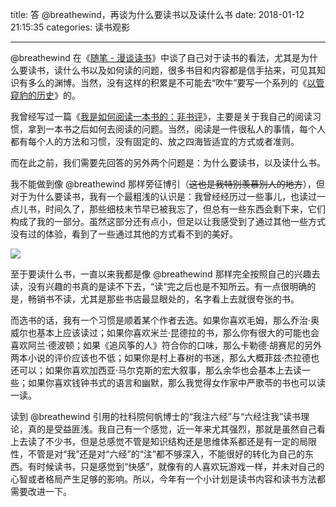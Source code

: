 title: 答 @breathewind，再谈为什么要读书以及读什么书
date: 2018-01-12 21:15:35
categories: 读书观影

---



@breathewind 在《[随笔 - 漫谈读书](https://steemit.com/cn/@breathewind/4xre3m-or)》中谈了自己对于读书的看法，尤其是为什么要读书，读什么书以及如何读的问题，很多书目和内容都是信手拈来，可见其知识有多么的渊博。当然，没有这样的积累是不可能去“吹牛”要写一个系列的《[以管窥豹的历史](https://steemit.com/cn/@breathewind/6cbd4b)》的。

<!--more-->

我曾经写过一篇《[我是如何阅读一本书的：非书评](https://steemit.com/cn/@drunkevil/how-i-read-a-book)》，主要是关于我自己的阅读习惯，拿到一本书之后如何去阅读的问题。当然，阅读是一件很私人的事情，每个人都有每个人的方法和习惯，没有固定的、放之四海皆适宜的方式或者准则。

而在此之前，我们需要先回答的另外两个问题是：为什么要读书，以及读什么书。

我不能做到像 @breathewind 那样旁征博引（~~这也是我特别羡慕别人的地方~~），但对于为什么要读书，我有一个最粗浅的认识是：我曾经经历过一些事儿，也读过一点儿书，时间久了，那些细枝末节早已被我忘了，但总有一些东西会剩下来，它们构成了我的一部分。虽然这部分还有点小，但足以让我感受到了通过其他一些方式没有过的体验，看到了一些通过其他的方式看不到的美好。

![ ](https://steemitimages.com/DQmUAYhcop51SDeKf9F4Q4dRKeuRJ9mkoVB92cBsxudY8Zs/VOJDE0219.JPG)

至于要读什么书，一直以来我都是像 @breathewind 那样完全按照自己的兴趣去读，没有兴趣的书真的是读不下去，“读”完之后也是不知所云。有一点很明确的是，畅销书不读，尤其是那些书店最显眼处的，名字看上去就很夸张的书。

而选书的话，我有一个习惯是顺着某个作者去选。如果你喜欢毛姆，那么乔治·奥威尔也基本上应该读过；如果你喜欢米兰·昆德拉的书，那么你有很大的可能也会喜欢阿兰·德波顿；如果《追风筝的人》符合你的口味，那么卡勒德·胡赛尼的另外两本小说的评价应该也不低；如果你是村上春树的书迷，那么大概菲兹·杰拉德也还可以；如果你喜欢加西亚·马尔克斯的宏大叙事，那么余华也会基本上去读一些；如果你喜欢钱钟书式的语言和幽默，那么我觉得女作家中严歌苓的书也可以读一读。

读到 @breathewind 引用的社科院何帆博士的“我注六经”与“六经注我”读书理论，真的是受益匪浅。我自己有一个感觉，近一年来尤其强烈，那就是虽然自己看上去读了不少书，但是总感觉不管是知识结构还是思维体系都还是有一定的局限性，不管是对“我”还是对“六经”的“注”都不够深入，不能很好的转化为自己的东西。有时候读书，只是感觉到“快感”，就像有的人喜欢玩游戏一样，并未对自己的心智或者格局产生足够的影响。所以，今年有一个小计划是读书内容和读书方法都需要改进一下。

